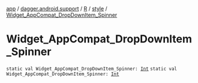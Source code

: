 [app](../../../index.md) / [dagger.android.support](../../index.md) / [R](../index.md) / [style](index.md) / [Widget_AppCompat_DropDownItem_Spinner](./-widget_-app-compat_-drop-down-item_-spinner.md)

# Widget_AppCompat_DropDownItem_Spinner

`static val Widget_AppCompat_DropDownItem_Spinner: `[`Int`](https://kotlinlang.org/api/latest/jvm/stdlib/kotlin/-int/index.html)
`static val Widget_AppCompat_DropDownItem_Spinner: `[`Int`](https://kotlinlang.org/api/latest/jvm/stdlib/kotlin/-int/index.html)